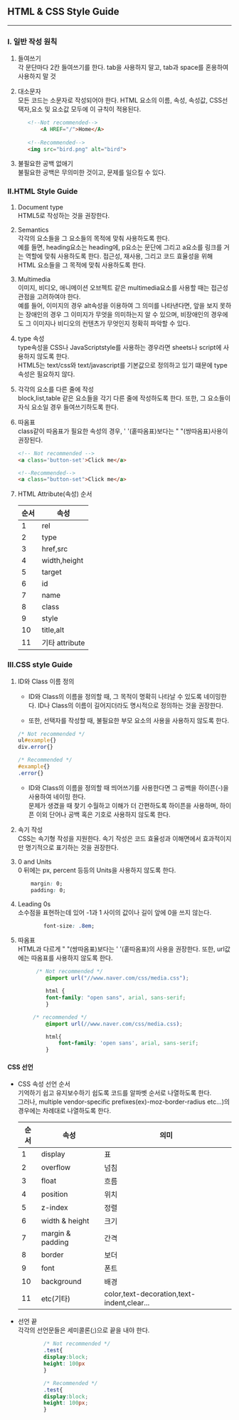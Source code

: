 ## HTML & CSS Style Guide
__________________________

### I. 일반 작성 원칙

1. 들여쓰기  
 각 문단마다 2칸 들여쓰기를 한다. tab을 사용하지 말고, tab과 space를 혼용하여 사용하지 말 것

2. 대소문자  
    모든 코드는 소문자로 작성되어야 한다. HTML 요소의 이름, 속성, 속성값, CSS선택자,요소 및 요소값 모두에 이 규칙이 적용된다.

     ```html
        <!--Not recommended-->
            <A HREF="/">Home</A>
        
        <!--Recommended-->
        <img src="bird.png" alt="bird">
    ```
3. 불필요한 공백 없애기  
    불필요한 공백은 무의미한 것이고, 문제를 일으킬 수 있다.



### II.HTML Style Guide

1. Document type  
HTML5로 작성하는 것을 권장한다.

2. Semantics  
각각의 요소들을 그 요소들의 목적에 맞춰 사용하도록 한다.  
예를 들면, heading요소는 heading에, p요소는 문단에 그리고 a요소를 링크를 거는 역할에 맞춰 사용하도록 한다. 접근성, 재사용, 그리고 코드 효율성을 위해 HTML 요소들을 그 목적에 맞춰 사용하도록 한다.

3. Multimedia  
이미지, 비디오, 애니메이션 오브젝트 같은 multimedia요소를 사용할 때는 접근성 관점을 고려하여야 한다.  
예를 들어, 이미지의 경우 alt속성을 이용하여 그 의미를 나타낸다면, 앞을 보지 못하는 장애인의 경우 그 이미지가 무엇을 의미하는지 알 수 있으며, 비장애인의 경우에도 그 이미지나 비디오의 컨텐츠가 무엇인지 정확히 파악할 수 있다.

4. type 속성  
type속성을 CSS나 JavaScriptstyle를 사용하는 경우라면 sheets나 script에 사용하지 않도록 한다.  
HTML5는 text/css와 text/javascript를 기본값으로 정의하고 있기 떄문에 type속성은 필요하지 않다.

5. 각각의 요소를 다른 줄에 작성  
block,list,table 같은 요소들을 각기 다른 줄에 작성하도록 한다. 또한, 그 요소들이 자식 요소일 경우 들여쓰기하도록 한다.

6. 따옴표  
class같이 따옴표가 필요한 속성의 경우, ' '(홑따옴표)보다는 " "(쌍따옴표)사용이 권장된다.
    
    ```html
    <!-- Not recommended -->
    <a class='button-set'>Click me</a>
    
    <!--Recommended-->
    <a class="button-set">Click me</a>
    ```

7. HTML Attribute(속성) 순서

    순서|속성
    ---|---
    1|rel
    2|type
    3|href,src
    4|width,height
    5|target
    6|id
    7|name
    8|class
    9|style
    10|title,alt
    11|기타 attribute
  
### III.CSS style Guide

1. ID와 Class 이름 정의  

    * ID와 Class의 이름을 정의할 때, 그 목적이 명확히 나타날 수 있도록 네이밍한다. ID나 Class의 이름이 길어지더라도 명시적으로 정의하는 것을 권장한다.

    * 또한, 선택자를 작성할 때, 불필요한 부모 요소의 사용을 사용하지 않도록 한다.
            
     ```css
    /* Not recommended */
    ul#example{}
    div.error{}

    /* Recommended */
    #example{}
    .error{}
    ```

    * ID와 Class의 이름을 정의할 때 띄어쓰기를 사용한다면 그 공백을 하이픈(-)을 사용하여 네이밍 한다.  
    문제가 생겼을 때 찾기 수월하고 이해가 더 간편하도록 하이픈을 사용하며, 하이픈 이외 단어나 공백 혹은 기호로 사용하지 않도록 한다.

2. 속기 작성  
    CSS는 속기형 작성을 지원한다. 속기 작성은 코드 효율성과 이해면에서 효과적이지만 명기적으로 표기하는 것을 권장한다.

3. 0 and Units  
    0 뒤에는 px, percent 등등의 Units을 사용하지 않도록 한다.
    ```css
        margin: 0;
        padding: 0;
    ```

4. Leading 0s  
    소수점을 표현하는데 있어 -1과 1 사이의 값이나 길이 앞에 0을 쓰지 않는다.
    ```css
            font-size: .8em;
    ```

5. 따옴표  
    HTML과 다르게 " "(쌍따옴표)보다는 ' '(홑따옴표)의 사용을 권장한다.  또한, url값에는 따옴표를 사용하지 않도록 한다.
```css
         /* Not recommended */
            @import url("//www.naver.com/css/media.css");

            html {
            font-family: "open sans", arial, sans-serif;
            }

        /* recommended */
            @import url(//www.naver.com/css/media.css);

            html{
                font-family: 'open sans', arial, sans-serif;
            }
```
#### CSS 선언

- CSS 속성 선언 순서  
    기억하기 쉽고 유지보수하기 쉽도록 코드를 알파벳 순서로 나열하도록 한다.  
    그러나, multiple vendor-specific prefixes(ex)-moz-border-radius etc...)의 경우에는 차례대로 나열하도록 한다.

    순서|속성|의미
    ---|---|---
    1| display|표
    2|overflow|넘침
    3|float|흐름
    4|position|위치
    5|z-index|정렬
    6|width & height|크기
    7|margin & padding|간격
    8|border|보더
    9|font|폰트
    10|background|배경
    11|etc(기타)|color,text-decoration,text-indent,clear...
    
 - 선언 끝  
    각각의 선언문들은 세미콜론(;)으로 끝을 내야 한다.
        
    ```css
            /* Not recommended */
            .test{
            display:block;
            height: 100px
            }
    
            /* Recommended */
            .test{
            display:block;
            height: 100px;
            }
    ```